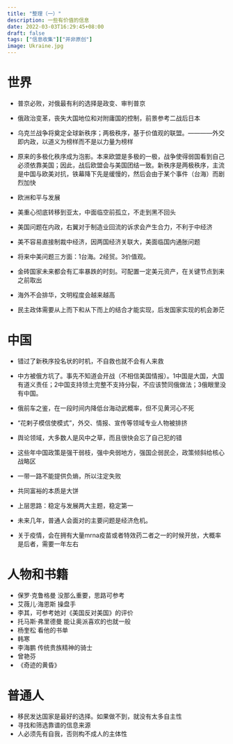 ```yaml
---
title: "整理（一）"
description: 一些有价值的信息
date: 2022-03-03T16:29:45+08:00
draft: false
tags: ["信息收集"]["并非原创"]
image: Ukraine.jpg
---
```


# 世界

* 普京必败，对俄最有利的选择是政变、审判普京
* 俄政治变革，丧失大国地位和对附庸国的控制，前景参考二战后日本
* 乌克兰战争将奠定全球新秩序；两极秩序，基于价值观的联盟。————外交即内政，以道义为榜样而不是以力量为榜样
* 原来的多极化秩序成为泡影。本来欧盟是多极的一极，战争使得弱国看到自己必须依靠美国；因此，战后欧盟会与美国团结一致。新秩序是两极秩序，主流是中国与欧美对抗，铁幕降下先是缓慢的，然后会由于某个事件（台海）而剧烈加快
  
* 欧洲和平与发展
* 美重心彻底转移到亚太，中面临空前孤立，不走到黑不回头
* 美国问题在内政，右翼对于制造业回流的诉求会产生合力，不利于中经济
* 美不容易直接制裁中经济，因两国经济关联大，美面临国内通胀问题
* 将来中美问题三方面：1台海。2经贸。3价值观。
* 金砖国家未来都会有汇率暴跌的时刻。可配置一定美元资产，在关键节点到来之前取出
* 海外不会排华，文明程度会越来越高
* 民主政体需要从上而下和从下而上的结合才能实现，后发国家实现的机会渺茫



# 中国

* 错过了新秩序投名状的时机，不自救也就不会有人来救
* 中方被俄方坑了。事先不知道会开战（不相信美国情报）。1中国是大国，大国有道义责任；2中国支持领土完整不支持分裂，不应该赞同俄做法；3俄眼里没有中国。
* 俄前车之鉴，在一段时间内降低台海动武概率，但不见黄河心不死
* “花剌子模信使模式”，外交、情报、宣传等领域专业人物被排挤
* 舆论领域，大多数人是风中之草，而且很快会忘了自己犯的错
  
* 这些年中国政策是强干弱枝，强中央弱地方，强国企弱民企，政策倾斜给核心战略区
* 一带一路不能提供负熵，所以注定失败
* 共同富裕的本质是大饼
* 上层思路：稳定与发展两大主题，稳定第一
  
* 未来几年，普通人会面对的主要问题是经济危机。
* 关于疫情，会在拥有大量mrna疫苗或者特效药二者之一的时候开放，大概率是后者，需要一年左右



# 人物和书籍

* 保罗·克鲁格曼 没那么重要，思路可参考
* 艾薇儿·海恩斯 操盘手
* 李其，可参考她对《美国反对美国》的评价
* 托马斯·弗里德曼 能让奥派喜欢的也就一般
* 杨奎松 看他的书单
* 韩寒
* 李海鹏 传统贵族精神的骑士
* 曾艳芬
* 《奇迹的黄昏》
  


# 普通人
* 移民发达国家是最好的选择。如果做不到，就没有太多自主性
* 寻找和筛选靠谱的信息来源
* 人必须先有自我，否则构不成人的主体性